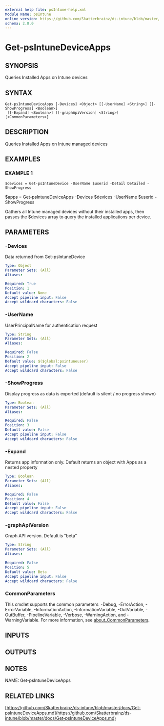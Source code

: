 ```yaml
---
external help file: psIntune-help.xml
Module Name: psIntune
online version: https://github.com/Skatterbrainz/ds-intune/blob/master/docs/Get-psIntuneDeviceApps.md
schema: 2.0.0
---
```


# Get-psIntuneDeviceApps

## SYNOPSIS
Queries Installed Apps on Intune devices

## SYNTAX

```
Get-psIntuneDeviceApps [-Devices] <Object> [[-UserName] <String>] [[-ShowProgress] <Boolean>]
 [[-Expand] <Boolean>] [[-graphApiVersion] <String>] [<CommonParameters>]
```

## DESCRIPTION
Queries Installed Apps on Intune managed devices

## EXAMPLES

### EXAMPLE 1
```
$devices = Get-psIntuneDevice -UserName $userid -Detail Detailed -ShowProgress
```

$apps = Get-psIntuneDeviceApps -Devices $devices -UserName $userid -ShowProgress

Gathers all Intune managed devices without their installed apps, then passes
the $devices array to query the installed applications per device.

## PARAMETERS

### -Devices
Data returned from Get-psIntuneDevice

```yaml
Type: Object
Parameter Sets: (All)
Aliases:

Required: True
Position: 1
Default value: None
Accept pipeline input: False
Accept wildcard characters: False
```

### -UserName
UserPrincipalName for authentication request

```yaml
Type: String
Parameter Sets: (All)
Aliases:

Required: False
Position: 2
Default value: $($global:psintuneuser)
Accept pipeline input: False
Accept wildcard characters: False
```

### -ShowProgress
Display progress as data is exported (default is silent / no progress shown)

```yaml
Type: Boolean
Parameter Sets: (All)
Aliases:

Required: False
Position: 3
Default value: False
Accept pipeline input: False
Accept wildcard characters: False
```

### -Expand
Returns app information only.
Default returns an object with Apps as a nested property

```yaml
Type: Boolean
Parameter Sets: (All)
Aliases:

Required: False
Position: 4
Default value: False
Accept pipeline input: False
Accept wildcard characters: False
```

### -graphApiVersion
Graph API version.
Default is "beta"

```yaml
Type: String
Parameter Sets: (All)
Aliases:

Required: False
Position: 5
Default value: Beta
Accept pipeline input: False
Accept wildcard characters: False
```

### CommonParameters
This cmdlet supports the common parameters: -Debug, -ErrorAction, -ErrorVariable, -InformationAction, -InformationVariable, -OutVariable, -OutBuffer, -PipelineVariable, -Verbose, -WarningAction, and -WarningVariable. For more information, see [about_CommonParameters](http://go.microsoft.com/fwlink/?LinkID=113216).

## INPUTS

## OUTPUTS

## NOTES
NAME: Get-psIntuneDeviceApps

## RELATED LINKS

[https://github.com/Skatterbrainz/ds-intune/blob/master/docs/Get-psIntuneDeviceApps.md](https://github.com/Skatterbrainz/ds-intune/blob/master/docs/Get-psIntuneDeviceApps.md)

